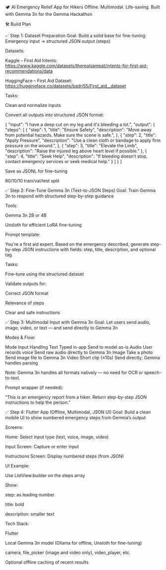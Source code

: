 🏕️ AI Emergency Relief App for Hikers
Offline. Multimodal. Life-saving.
Built with Gemma 3n for the Gemma Hackathon

🛠️ Build Plan 

✅ Step 1: Dataset Preparation
Goal: Build a solid base for fine-tuning: Emergency input → structured JSON output (steps)

Datasets:

Kaggle – First Aid Intents: https://www.kaggle.com/datasets/therealsampat/intents-for-first-aid-recommendations/data

HuggingFace – First Aid Dataset: https://huggingface.co/datasets/badri55/First_aid__dataset 

Tasks:

Clean and normalize inputs

Convert all outputs into structured JSON format:

{
  "input": "I have a deep cut on my leg and it's bleeding a lot.",
  "output": {
    "steps": [
      {
        "step": 1,
        "title": "Ensure Safety",
        "description": "Move away from potential hazards. Make sure the scene is safe.",
      },
      {
        "step": 2,
        "title": "Apply Pressure",
        "description": "Use a clean cloth or bandage to apply firm pressure on the wound.",
      },
      {
        "step": 3,
        "title": "Elevate the Limb",
        "description": "Raise the injured leg above heart level if possible."
      },
      {
        "step": 4,
        "title": "Seek Help",
        "description": "If bleeding doesn’t stop, contact emergency services or seek medical help."
      }
    ]
  }
}

Save as JSONL for fine-tuning

80/10/10 train/val/test split

✅ Step 2: Fine-Tune Gemma 3n (Text-to-JSON Steps)
Goal: Train Gemma 3n to respond with structured step-by-step guidance

Tools:

Gemma 3n 2B or 4B

Unsloth for efficient LoRA fine-tuning

Prompt template:

You're a first aid expert. Based on the emergency described, generate step-by-step JSON instructions with fields: step, title, description, and optional tag.

Tasks:

Fine-tune using the structured dataset

Validate outputs for:

Correct JSON format

Relevance of steps

Clear and safe instructions

✅ Step 3: Multimodal Input with Gemma 3n
Goal: Let users send audio, image, video, or text — and send directly to Gemma 3n

Modes & Flow:

Mode	Input	Handling
Text	Typed in-app	Send to model as-is
Audio	User records voice	Send raw audio directly to Gemma 3n
Image	Take a photo	Send image file to Gemma 3n
Video	Short clip (≤10s)	Send directly; Gemma handles parsing

Note:
Gemma 3n handles all formats natively — no need for OCR or speech-to-text.

Prompt wrapper (if needed):

“This is an emergency report from a hiker. Return step-by-step JSON instructions to help the person.”

✅ Step 4: Flutter App (Offline, Multimodal, JSON UI)
Goal: Build a clean mobile UI to show numbered emergency steps from Gemma’s output

Screens:

Home: Select input type (text, voice, image, video)

Input Screen: Capture or enter input

Instructions Screen: Display numbered steps (from JSON)

UI Example:

Use ListView.builder on the steps array

Show:

step: as leading number

title: bold

description: smaller text

Tech Stack:

Flutter

Local Gemma 3n model (Ollama for offline, Unsloth for fine-tuning)

camera, file_picker (image and video only), video_player, etc.

Optional offline caching of recent results